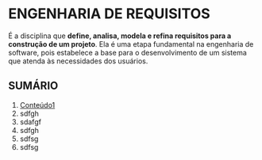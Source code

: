 # ENGENHARIA DE REQUISITOS

É a disciplina que **define, analisa, modela e refina requisitos para a construção de um projeto**. Ela é uma etapa fundamental na engenharia de software, pois estabelece a base para o desenvolvimento de um sistema que atenda às necessidades dos usuários.

## SUMÁRIO
1. [Conteúdo1]()
2. sdfgh
3. sdafgf
4. sdfgh
5. sdfsg
6. sdfsg

